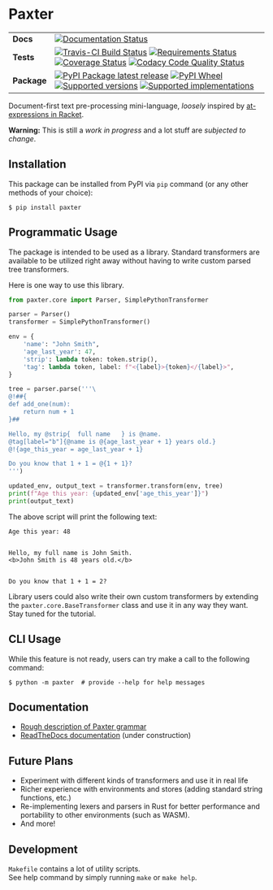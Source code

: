 # Paxter

<table>
    <tbody>
        <tr class="odd">
            <td><b>Docs</b></td>
            <td>
                <a href="https://readthedocs.org/projects/paxter"><img src="https://readthedocs.org/projects/paxter/badge/?style=flat" alt="Documentation Status" /></a>
            </td>
        </tr>
        <tr class="even">
            <td><b>Tests</b></td>
            <td>
                <div class="line-block">
                    <a href="https://travis-ci.com/abhabongse/paxter"><img src="https://api.travis-ci.com/abhabongse/paxter.svg?branch=master" alt="Travis-CI Build Status" /></a>
                    <a href="https://requires.io/github/abhabongse/paxter/requirements/?branch=master"><img src="https://requires.io/github/abhabongse/paxter/requirements.svg?branch=master" alt="Requirements Status" /></a>
                    <a href="https://codecov.io/github/abhabongse/paxter"><img src="https://codecov.io/github/abhabongse/paxter/coverage.svg?branch=master" alt="Coverage Status" /></a>
                    <a href="https://www.codacy.com/app/abhabongse/paxter"><img src="https://img.shields.io/codacy/grade/0d0c904fe452419692107d3163fe49b5.svg" alt="Codacy Code Quality Status" /></a>
                </div>
            </td>
        </tr>
        <tr class="odd">
            <td><b>Package</b></td>
            <td>
                <div class="line-block">
                    <a href="https://pypi.org/project/paxter"><img src="https://img.shields.io/pypi/v/paxter.svg" alt="PyPI Package latest release" /></a>
                    <a href="https://pypi.org/project/paxter"><img src="https://img.shields.io/pypi/wheel/paxter.svg" alt="PyPI Wheel" /></a>
                    <a href="https://pypi.org/project/paxter"><img src="https://img.shields.io/pypi/pyversions/paxter.svg" alt="Supported versions" /></a>
                    <a href="https://pypi.org/project/paxter"><img src="https://img.shields.io/pypi/implementation/paxter.svg" alt="Supported implementations" /></a>
                </div>
            </td>
        </tr>
    </tbody>
</table>

Document-first text pre-processing mini-language, _loosely_ inspired by [at-expressions in Racket](https://docs.racket-lang.org/scribble/reader.html).

**Warning:** This is still a _work in progress_ and a lot stuff are _subjected to change_.

## Installation

This package can be installed from PyPI via `pip` command
(or any other methods of your choice):

```shell script
$ pip install paxter
```

## Programmatic Usage

The package is intended to be used as a library.
Standard transformers are available to be utilized right away
without having to write custom parsed tree transformers.

Here is one way to use this library.

```python
from paxter.core import Parser, SimplePythonTransformer

parser = Parser()
transformer = SimplePythonTransformer()

env = {
    'name': "John Smith",
    'age_last_year': 47,
    'strip': lambda token: token.strip(),
    'tag': lambda token, label: f"<{label}>{token}</{label}>",
}

tree = parser.parse('''\
@!##{
def add_one(num):
    return num + 1
}##

Hello, my @strip{  full name   } is @name.
@tag[label="b"]{@name is @{age_last_year + 1} years old.}
@!{age_this_year = age_last_year + 1}

Do you know that 1 + 1 = @{1 + 1}?
''')

updated_env, output_text = transformer.transform(env, tree)
print(f"Age this year: {updated_env['age_this_year']}")
print(output_text)
```

The above script will print the following text:

```text
Age this year: 48


Hello, my full name is John Smith.
<b>John Smith is 48 years old.</b>


Do you know that 1 + 1 = 2?
```

Library users could also write their own custom transformers
by extending the `paxter.core.BaseTransformer` class
and use it in any way they want. Stay tuned for the tutorial.

## CLI Usage

While this feature is not ready,
users can try make a call to the following command:

```shell script
$ python -m paxter  # provide --help for help messages
```

## Documentation

-   [Rough description of Paxter grammar](src/paxter/core/__init__.py)
-   [ReadTheDocs documentation](https://paxter.readthedocs.io/) (under construction)

## Future Plans

-   Experiment with different kinds of transformers and use it in real life
-   Richer experience with environments and stores 
    (adding standard string functions, etc.)
-   Re-implementing lexers and parsers in Rust for better performance
    and portability to other environments (such as WASM). 
-   And more!

## Development

`Makefile` contains a lot of utility scripts.  
See help command by simply running `make` or `make help`.
